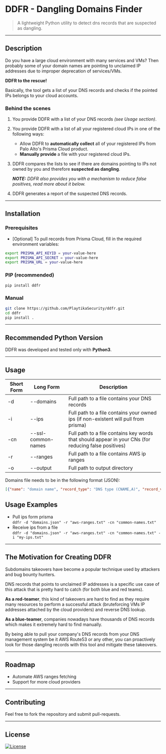 # DDFR - Dangling Domains Finder

> A lightweight Python utility to detect dns records that are suspected as dangling.

---

## Description
Do you have a large cloud environment with many services and VMs?
Then probably some of your domain names are pointing to unclaimed IP addresses due to improper deprecation of services/VMs.

**DDFR to the rescue!**

Basically, the tool gets a list of your DNS records and checks if the pointed IPs belongs to your cloud accounts.

### Behind the scenes

1. You provide DDFR with a list of your DNS records _(see Usage section)_.
1. You provide DDFR with a list of all your registered cloud IPs in one of the following ways:
    - Allow DDFR to **automatically collect** all of your registered IPs from Palo Alto's Prisma Cloud product.
    - **Manually provide** a file with your registered cloud IPs.
1. DDFR compares the lists to see if there are domains pointing to IPs not owned by you and therefore
  **suspected as dangling**.
    
    _**NOTE:** DDFR also provides you with a mechanism to reduce false positives, read more about it below._
1. DDFR generates a report of the suspected DNS records.

---

## Installation
### Prerequisites
- [Optional] To pull records from Prisma Cloud, fill in the required environment variables:
```bash
export PRISMA_API_KEYID = your-value-here
export PRISMA_API_SECRET = your-value-here
export PRISMA_URL = your-value-here
```
  
### PIP (recommended)
```bash
pip install ddfr
```

### Manual
```bash
git clone https://github.com/PlaytikaSecurity/ddfr.git
cd ddfr
pip install .
```
  

---

## Recommended Python Version
DDFR was developed and tested only with __Python3__.

---

## Usage

Short Form    | Long Form            | Description
------------- | -------------------- |-------------
-d            | --domains            | Full path to a file contains your DNS records
-i            | --ips                | Full path to a file contains your owned ips (if non-existent will pull from prisma) 
-cn           | --ssl-common-names   | Full path to a file contains key words that should appear in your CNs (for reducing false positives)
-r            | --ranges             | Full path to a file contains AWS ip ranges
-o            | --output             | Full path to output directory



Domains file needs to be in the following format (JSON):
```json
[{"name": "domain name", "record_type": "DNS type (CNAME,A)", "record_value": "(ip,ec2 domain name)", "source": "dns management system/provider"}]
```

## Usage Examples
- Pull ips form prisma\
  ```ddfr -d "domains.json" -r "aws-ranges.txt" -cn "common-names.txt"```
- Receive ips from a file\
  ```ddfr -d "domains.json" -r "aws-ranges.txt" -cn "common-names.txt" -i "my-ips.txt"```

---
## The Motivation for Creating DDFR
Subdomains takeovers have become a popular technique used by attackers and bug bounty hunters.

DNS records that points to unclaimed IP addresses is a specific use case of this attack that is pretty hard to catch
(for both blue and red teams).

**As a red-teamer**, this kind of takeovers are hard to find as they require many resources to perform a successful attack
(bruteforcing VMs IP addresses attached by the cloud providers) and reverse DNS lookup.

**As a blue-teamer**, companies nowadays have thousands of DNS records which makes it extremely hard to find manually. 

By being able to pull your company's DNS records from your DNS management system be it AWS Route53 or any other,
you can proactively look for those dangling records with this tool and mitigate these takeovers.

---
## Roadmap
- Automate AWS ranges fetching
- Support for more cloud providers

---
## Contributing
Feel free to fork the repository and submit pull-requests.

---

## License

[![License](https://img.shields.io/badge/License-Apache_2.0-blue.svg)](https://opensource.org/licenses/Apache-2.0)
